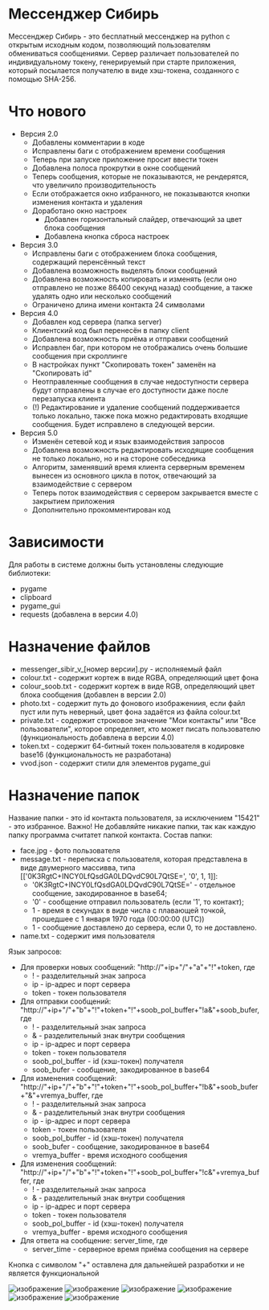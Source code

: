 # Мессенджер Сибирь
Мессенджер Сибирь - это бесплатный мессенджер на python с открытым исходным кодом, позволяющий пользователям обмениваться сообщениями. Сервер различает пользователей по индивидуальному токену, генерируемый при старте приложения, который посылается получателю в виде хэш-токена, созданного с помощью SHA-256.

# Что нового
* Версия 2.0
  * Добавлены комментарии в коде
  * Исправлены баги с отображением времени сообщения
  * Теперь при запуске приложение просит ввести токен
  * Добавлена полоса прокрутки в окне сообщений
  * Теперь сообщения, которые не показываются, не рендерятся, что увеличило производительность
  * Если отображается окно избранного, не показываются кнопки изменения контакта и удаления
  * Доработано окно настроек
    * Добавлен горизонтальный слайдер, отвечающий за цвет блока сообщения
    * Добавлена кнопка сброса настроек
* Версия 3.0
  * Исправлены баги с отображением блока сообщения, содержащий перенсённый текст
  * Добавлена возможность выделять блоки сообщений
  * Добавлена возможность копировать и изменять (если оно отправлено не позже 86400 секунд назад) сообщение, а также удалять одно или несколько сообщений
  * Ограничено длина имени контакта 24 символами
* Версия 4.0
  * Добавлен код сервера (папка server)
  * Клиентский код был перенесён в папку client
  * Добавлена возможность приёма и отправки сообщений
  * Исправлен баг, при котором не отображались очень большие сообщения при скроллинге
  * В настройках пункт "Скопировать токен" заменён на "Скопировать id"
  * Неотправленные сообщения в случае недоступности сервера будут отправлены в случае его доступности даже после перезапуска клиента
  * (!) Редактирование и удаление сообщений поддерживается только локально, также пока можно редактировать входящие сообщения. Будет исправлено в следующей версии.
* Версия 5.0
  * Изменён сетевой код и язык взаимодействия запросов
  * Добавлена возможность редактировать исходящие сообщения не только локально, но и на стороне собеседника
  * Алгоритм, заменявший время клиента серверным временем вынесен из основного цикла в поток, отвечающий за взаимодействие с сервером
  * Теперь поток взаимодействия с сервером закрывается вместе с закрытием приложения
  * Дополнительно прокомментирован код
# Зависимости
Для работы в системе должны быть установлены следующие библиотеки:
* pygame
* clipboard
* pygame_gui
* requests (добавлена в версии 4.0)
# Назначение файлов
* messenger_sibir_v_[номер версии].py - исполняемый файл
* colour.txt - содержит кортеж в виде RGBA, определяющий цвет фона
* colour_soob.txt - содержит кортеж в виде RGB, определяющий цвет блока сообщения (добавлен в версии 2.0)
* photo.txt - содержит путь до фонового изображениия, если файл пуст или путь неверный, цвет фона задаётся из файла colour.txt
* private.txt - содержит строковое значение "Мои контакты" или "Все пользователи", которое определяет, кто может писать пользователю (функциональность добавлена в версии 4.0)
* token.txt - содержит 64-битный токен пользователя в кодировке base16 (функциональность не разработана)
* vvod.json - содержит стили для элементов pygame_gui
# Назначение папок
Название папки - это id контакта пользователя, за исключением "15421" - это избранное.
Важно! Не добавляйте никакие папки, так как каждую папку программа считатет папкой контакта.
Состав папки:
* face.jpg - фото пользователя
* message.txt - переписка с пользователя, которая представлена в виде двумерного массивва, типа [['0K3RgtC+INCY0LfQsdGA0LDQvdC90L7QtSE=', '0', 1, 1]]:
  * '0K3RgtC+INCY0LfQsdGA0LDQvdC90L7QtSE=' - отдельное сообщение, закодированное в base64;
  * '0' - сообщение отправил пользователь (если '1', то контакт);
  * 1 - время в секундах в виде числа с плавающей точкой, прошедшее с 1 января 1970 года (00:00:00 (UTC))
  * 1 - сообщение доставлено до сервера, если 0, то не доставлено.
* name.txt - содержит имя пользователя

Язык запросов:
* Для проверки новых сообщений: "http://"+ip+"/"+"a"+"!"+token, где
  * ! - разделительный знак запроса
  * ip - ip-адрес и порт сервера
  * token - токен пользователя
* Для отправки сообщений: "http://"+ip+"/"+"b"+"!"+token+"!"+soob_pol_buffer+"!a&"+soob_bufer, где
  * ! - разделительный знак запроса
  * & - разделительный знак внутри сообщения
  * ip - ip-адрес и порт сервера
  * token - токен пользователя
  * soob_pol_buffer - id (хэш-токен) получателя
  * soob_bufer - сообщение, закодированное в base64
* Для изменения сообщений: "http://"+ip+"/"+"b"+"!"+token+"!"+soob_pol_buffer+"!b&"+soob_bufer+"&"+vremya_buffer, где
  * ! - разделительный знак запроса
  * & - разделительный знак внутри сообщения
  * ip - ip-адрес и порт сервера
  * token - токен пользователя
  * soob_pol_buffer - id (хэш-токен) получателя
  * soob_bufer - сообщение, закодированное в base64
  * vremya_buffer - время исходного сообщения
* Для изменения сообщений: "http://"+ip+"/"+"b"+"!"+token+"!"+soob_pol_buffer+"!c&"+vremya_buffer, где
  * ! - разделительный знак запроса
  * & - разделительный знак внутри сообщения
  * ip - ip-адрес и порт сервера
  * token - токен пользователя
  * soob_pol_buffer - id (хэш-токен) получателя
  * vremya_buffer - время исходного сообщения
* Для ответа на сообщение: server_time, где
  * server_time - серверное время приёма сообщения на сервере

Кнопка с символом "+" оставлена для дальнейшей разработки и не является функциональной

![изображение](https://user-images.githubusercontent.com/104255472/189518821-cb8c0725-4e26-4073-9ca0-7bef6e1084e0.png)
![изображение](https://user-images.githubusercontent.com/104255472/189518810-350f0712-f691-4277-ba9e-eebe5f47fa46.png)
![изображение](https://user-images.githubusercontent.com/104255472/189518842-a95d6d6c-3260-477e-a76c-6b6ec84eaf7b.png)
![изображение](https://user-images.githubusercontent.com/104255472/189518874-9a266095-f9f0-416d-ad36-3263845673c4.png)
![изображение](https://user-images.githubusercontent.com/104255472/189518903-8f0831eb-fbd9-481e-ba47-ff5fd5f2ce06.png)
![изображение](https://user-images.githubusercontent.com/104255472/189518944-fe620bf6-1ed8-4dca-870e-a9bfa1a18333.png)
